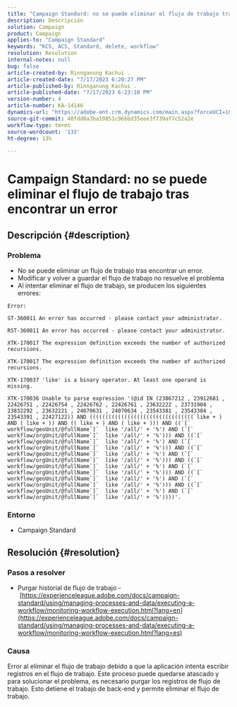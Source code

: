 ```yaml
---
title: "Campaign Standard: no se puede eliminar el flujo de trabajo tras encontrar un error"
description: Descripción
solution: Campaign
product: Campaign
applies-to: "Campaign Standard"
keywords: "KCS, ACS, Standard, delete, workflow"
resolution: Resolution
internal-notes: null
bug: false
article-created-by: Rinnganung Kachui .
article-created-date: "7/17/2023 6:20:27 PM"
article-published-by: Rinnganung Kachui .
article-published-date: "7/17/2023 6:23:10 PM"
version-number: 4
article-number: KA-14146
dynamics-url: "https://adobe-ent.crm.dynamics.com/main.aspx?forceUCI=1&pagetype=entityrecord&etn=knowledgearticle&id=1453ed97-ce24-ee11-9cbd-6045bd0065f9"
source-git-commit: 40fdd0a3ba10851c96bbd35eee3f739af7c52a2e
workflow-type: tm+mt
source-wordcount: '133'
ht-degree: 13%

---
```


# Campaign Standard: no se puede eliminar el flujo de trabajo tras encontrar un error

## Descripción {#description}




### Problema



- No se puede eliminar un flujo de trabajo tras encontrar un error.
- Modificar y volver a guardar el flujo de trabajo no resuelve el problema
- Al intentar eliminar el flujo de trabajo, se producen los siguientes errores:



```
Error:

ST-360011 An error has occurred - please contact your administrator.

RST-360011 An error has occurred - please contact your administrator.

XTK-170017 The expression definition exceeds the number of authorized recursions.

XTK-170017 The expression definition exceeds the number of authorized recursions.

XTK-170037 'like' is a binary operator. At least one operand is missing.

XTK-170036 Unable to parse expression '(@id IN (23867212 , 23912681 , 22426751 , 22426754 , 22426762 , 22426761 , 23632222 , 23731904 , 23832292 , 23632221 , 24070631 , 24070634 , 23543381 , 23543384 , 23543391 , 22427122)) AND ((((((((((((((((((((((((((((((((( like + ) AND ( like + )) AND (( like + ) AND ( like + ))) AND ((`[` workflow/geoUnit/@fullName`]`  like '/all/' + '%') AND (`[` workflow/orgUnit/@fullName`]`  like '/all/' + '%'))) AND ((`[` workflow/geoUnit/@fullName`]`  like '/all/' + '%') AND (`[` workflow/orgUnit/@fullName`]`  like '/all/' + '%'))) AND ((`[` workflow/geoUnit/@fullName`]`  like '/all/' + '%') AND (`[` workflow/orgUnit/@fullName`]`  like '/all/' + '%'))) AND ((`[` workflow/geoUnit/@fullName`]`  like '/all/' + '%') AND (`[` workflow/orgUnit/@fullName`]`  like '/all/' + '%'))) AND ((`[` workflow/geoUnit/@fullName`]`  like '/all/' + '%') AND (`[` workflow/orgUnit/@fullName`]`  like '/all/' + '%'))) AND ((`[` workflow/geoUnit/@fullName`]`  like '/all/' + '%') AND (`[` workflow/orgUnit/@fullName`]`  like '/all/' + '%'))))'.
```






### Entorno



- Campaign Standard



## Resolución {#resolution}




### Pasos a resolver



- Purgar historial de flujo de trabajo - [https://experienceleague.adobe.com/docs/campaign-standard/using/managing-processes-and-data/executing-a-workflow/monitoring-workflow-execution.html?lang=en](https://experienceleague.adobe.com/docs/campaign-standard/using/managing-processes-and-data/executing-a-workflow/monitoring-workflow-execution.html?lang=es)






### Causa



Error al eliminar el flujo de trabajo debido a que la aplicación intenta escribir registros en el flujo de trabajo. Este proceso puede quedarse atascado y para solucionar el problema, es necesario purgar los registros de flujo de trabajo. Esto detiene el trabajo de back-end y permite eliminar el flujo de trabajo.






